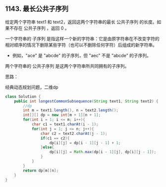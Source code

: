## 1143. 最长公共子序列
给定两个字符串 text1 和 text2，返回这两个字符串的最长 公共子序列 的长度。如果不存在 公共子序列 ，返回 0 。

一个字符串的 子序列 是指这样一个新的字符串：它是由原字符串在不改变字符的相对顺序的情况下删除某些字符（也可以不删除任何字符）后组成的新字符串。

* 例如，"ace" 是 "abcde" 的子序列，但 "aec" 不是 "abcde" 的子序列。

两个字符串的 公共子序列 是这两个字符串所共同拥有的子序列。

思路：

经典动态规划问题，二维dp

```java
class Solution {
    public int longestCommonSubsequence(String text1, String text2) {
        //dp
        int m = text1.length(), n = text2.length();
        int[][] dp = new int[m + 1][n + 1];
        for(int i = 1; i <= m; i++){
            char c1 = text1.charAt(i - 1);
            for(int j = 1; j <= n; j++){
                char c2 = text2.charAt(j - 1);
                if(c1 == c2){
                    dp[i][j] = dp[i - 1][j - 1] + 1;
                }else{
                    dp[i][j] = Math.max(dp[i - 1][j], dp[i][j - 1]);
                }
            }
        }
        return dp[m][n];
    }
}
```

